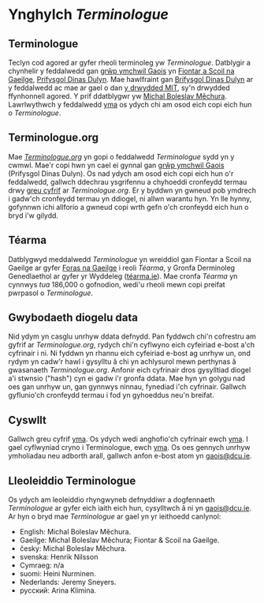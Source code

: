 # Ynghylch *Terminologue*

## Terminologue

Teclyn cod agored ar gyfer rheoli terminoleg yw *Terminologue*. Datblygir a chynhelir y feddalwedd gan [grŵp ymchwil Gaois](https://www.gaois.ie/cy/) yn [Fiontar a Scoil na Gaeilge](https://www.dcu.ie/fiontar_scoilnagaeilge/gaeilge/index.shtml), [Prifysgol Dinas Dulyn](https://www.dcu.ie/). Mae hawlfraint gan [Brifysgol Dinas Dulyn](https://www.dcu.ie/) ar y feddalwedd ac mae ar gael o dan [y drwydded MIT](https://opensource.org/licenses/MIT), sy'n drwydded ffynhonnell agored. Y prif ddatblygwr yw [Michal Boleslav Měchura](https://michmech.github.io/). Lawrlwythwch y feddalwedd [yma](https://github.com/gaois/terminologue) os ydych chi am osod eich copi eich hun o *Terminologue*.

## Terminologue.org

Mae *[Terminologue.org](https://www.terminologue.org/)* yn gopi o feddalwedd *Terminologue* sydd yn y cwmwl. Mae'r copi hwn yn cael ei gynnal gan [grŵp ymchwil Gaois](https://www.gaois.ie/ga/) (Prifysgol Dinas Dulyn). Os nad ydych am osod eich copi eich hun o'r feddalwedd, gallwch ddechrau ysgrifennu a chyhoeddi cronfeydd termau drwy [greu cyfrif](/signup/) ar *Terminologue.org*. Er y byddwn yn gwneud pob ymdrech i gadw'ch cronfeydd termau yn ddiogel, ni allwn warantu hyn. Yn lle hynny, gofynnwn ichi allforio a gwneud copi wrth gefn o'ch cronfeydd eich hun o bryd i'w gilydd.

## Téarma

Datblygwyd meddalwedd *Terminologue* yn wreiddiol gan Fiontar a Scoil na Gaeilge ar gyfer [Foras na Gaeilge](https://www.forasnagaeilge.ie/) i reoli *Téarma*, y Gronfa Derminoleg Genedlaethol ar gyfer yr Wyddeleg ([téarma.ie](https://www.tearma.ie/)). Mae cronfa *Téarma* yn cynnwys *tua* 186,000 o gofnodion, wedi'u rheoli mewn copi preifat pwrpasol o *Terminologue*.

## Gwybodaeth diogelu data

Nid ydym yn casglu unrhyw ddata defnydd. Pan fyddwch chi'n cofrestru am gyfrif ar *Terminologue.org*, rydych chi'n cyflwyno eich cyfeiriad e-bost a'ch cyfrinair i ni. Ni fyddwn yn rhannu eich cyfeiriad e-bost ag unrhyw un, ond rydym yn cadw'r hawl i gysylltu â chi yn achlysurol mewn perthynas â gwasanaeth *Terminologue.org*. Anfonir eich cyfrinair dros gysylltiad diogel a'i stwnsio ("hash") cyn ei gadw i'r gronfa ddata. Mae hyn yn golygu nad oes gan unrhyw un, gan gynnwys ninnau, fynediad i'ch cyfrinair. Gallwch gyflunio'ch cronfeydd termau i fod yn gyhoeddus neu'n breifat.

## Cyswllt

Gallwch greu cyfrif [yma](/signup/). Os ydych wedi anghofio'ch cyfrinair ewch [yma](/forgetpwd/). I gael cyflwyniad cryno i Terminologue, ewch [yma](/docs/intro.cy/). Os oes gennych unrhyw ymholiadau neu adborth arall, gallwch anfon e-bost atom yn <gaois@dcu.ie>.

## Lleoleiddio Terminologue

Os ydych am leoleiddio rhyngwyneb defnyddiwr a dogfennaeth *Terminologue* ar gyfer eich iaith eich hun, cysylltwch â ni yn <gaois@dcu.ie>. Ar hyn o bryd mae *Terminologue* ar gael yn yr ieithoedd canlynol:

- English: Michal Boleslav Měchura.
- Gaeilge: Michal Boleslav Měchura; Fiontar & Scoil na Gaeilge.
- česky: Michal Boleslav Měchura.
- svenska: Henrik Nilsson
- Cymraeg: n/a
- suomi: Heini Nurminen.
- Nederlands: Jeremy Sneyers.
- русский: Arina Klimina.
